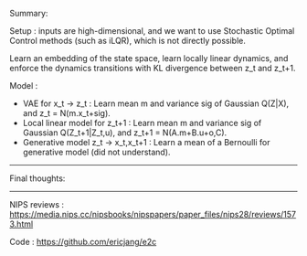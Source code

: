 Summary: 

Setup : inputs are high-dimensional, and we want to use Stochastic Optimal Control methods (such as iLQR), which is not directly possible.

Learn an embedding of the state space, learn locally linear dynamics, and enforce the dynamics transitions with KL divergence between z_t and z_t+1.

Model : 

- VAE for x_t -> z_t : Learn mean m and variance sig of Gaussian Q(Z|X), and z_t = N(m.x_t+sig).
- Local linear model for z_t+1 : Learn mean m and variance sig of Gaussian Q(Z_t+1|Z_t,u), and z_t+1 = N(A.m+B.u+o,C).
- Generative model z_t -> x_t,x_t+1 : Learn a mean of a Bernoulli for generative model (did not understand).


---------

Final thoughts: 

-------------

NIPS reviews : https://media.nips.cc/nipsbooks/nipspapers/paper_files/nips28/reviews/1573.html

Code : https://github.com/ericjang/e2c
